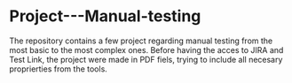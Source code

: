 # Project---Manual-testing
The repository contains a few project regarding manual testing from the most basic to the most complex ones. Before having the acces to JIRA and Test Link, the project were made in PDF fiels, trying to include all necesary proprierties from the tools.
